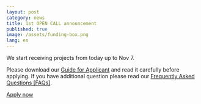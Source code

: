 ```yaml
---
layout: post
category: news
title: 1st OPEN CALL announcement
published: true
image: /assets/funding-box.png
lang: es
---
```

We start receiving projects from today up to Nov 7.

Please download our <a href="/assets/IMPACT_Guide_for_Applicants_30092014.pdf">Guide for Applicant</a> and read it carefully before applying. If you have additional question please read our <a href="/es/faq/">Frequently Asked Questions [FAQs]</a>.

<p class="text-center">
  <a href="/assets/IMPACT_FAQs_30092014.pdf" target="_blank" class="btn btn-primary">Apply now</a>
</p>
